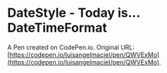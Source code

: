 # DateStyle - Today is... DateTimeFormat

A Pen created on CodePen.io. Original URL: [https://codepen.io/luisangelmaciel/pen/QWVExMo](https://codepen.io/luisangelmaciel/pen/QWVExMo).

